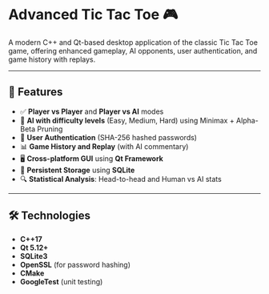# Advanced Tic Tac Toe 🎮

A modern C++ and Qt-based desktop application of the classic Tic Tac Toe game, offering enhanced gameplay, AI opponents, user authentication, and game history with replays.

---

## 🚀 Features

- ✅ **Player vs Player** and **Player vs AI** modes
- 🧠 **AI with difficulty levels** (Easy, Medium, Hard) using Minimax + Alpha-Beta Pruning
- 👤 **User Authentication** (SHA-256 hashed passwords)
- 📊 **Game History and Replay** (with AI commentary)
- 🖥️ **Cross-platform GUI** using **Qt Framework**
- 💾 **Persistent Storage** using **SQLite**
- 🔍 **Statistical Analysis**: Head-to-head and Human vs AI stats

---

## 🛠 Technologies

- **C++17**
- **Qt 5.12+**
- **SQLite3**
- **OpenSSL** (for password hashing)
- **CMake**
- **GoogleTest** (unit testing)

